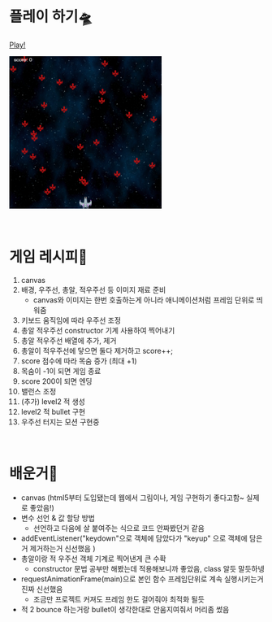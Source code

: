 # 플레이 하기🛸

[Play!](https://shooting-game-js-sand.vercel.app/)

<img src="images/썸네일.png" width="300px" height="300px"></img>

<br/>

# 게임 레시피🍦

1. canvas
2. 배경, 우주선, 총알, 적우주선 등 이미지 재료 준비
    - canvas와 이미지는 한번 호출하는게 아니라 애니메이션처럼 프레임 단위로 띄워줌
3. 키보드 움직임에 따라 우주선 조정
4. 총알 적우주선 constructor 기계 사용하여 찍어내기
5. 총알 적우주선 배열에 추가, 제거 
6. 총알이 적우주선에 닿으면 둘다 제거하고 score++;
7. score 점수에 따라 목숨 증가 (최대 +1)   
8. 목숨이 -1이 되면 게임 종료
9. score 200이 되면 엔딩
10. 밸런스 조정
11. (추가) level2 적 생성
12. level2 적 bullet 구현
13. 우주선 터지는 모션 구현중


<br/>

# 배운거🐥
 - canvas (html5부터 도입됐는데 웹에서 그림이나, 게임 구현하기 좋다고함~ 실제로 좋았음!)
 - 변수 선언 & 값 할당 방법
    - 선언하고 다음에 살 붙여주는 식으로 코드 안짜봤던거 같음
 - addEventListener("keydown"으로 객체에 담았다가 "keyup" 으로 객체에 담은거 제거하는거 신선했음 ) 
 - 총알이랑 적 우주선 객체 기계로 찍어낸게 큰 수확 
    - constructor 문법 공부만 해봤는데 적용해보니까 좋았음, class 알듯 말듯하넹
 - requestAnimationFrame(main)으로 본인 함수 프레임단위로 계속 실행시키는거 진짜 신선했음 
    - 조금만 프로젝트 커져도 프레임 한도 걸어줘야 최적화 될듯 
 - 적 2 bounce 하는거랑 bullet이 생각한대로 안움지여줘서 머리좀 썼음
  
